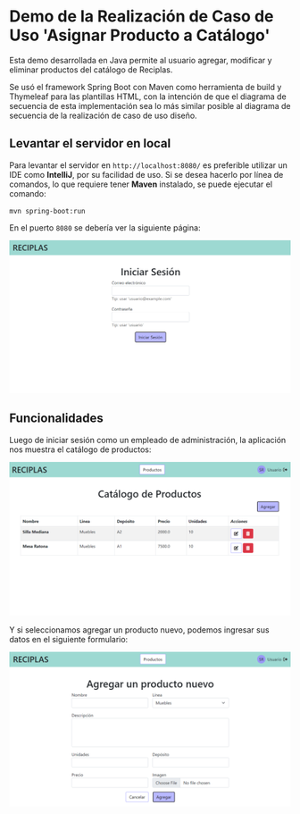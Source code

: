 # Demo de la Realización de Caso de Uso 'Asignar Producto a Catálogo'

Esta demo desarrollada en Java permite al usuario agregar, modificar y eliminar productos del catálogo de Reciplas.

Se usó el framework Spring Boot con Maven como herramienta de build y Thymeleaf para las plantillas HTML, con la
intención de que el diagrama de secuencia de esta implementación sea lo más similar posible al diagrama de secuencia de
la realización de caso de uso diseño.

## Levantar el servidor en local

Para levantar el servidor en `http://localhost:8080/` es preferible utilizar un IDE como **IntelliJ**, por su facilidad
de uso. Si se desea hacerlo por línea de comandos, lo que requiere tener **Maven** instalado, se puede ejecutar el
comando:

```
mvn spring-boot:run
```

En el puerto `8080` se debería ver la siguiente página:

![Iniciar sesión](iniciar-sesion.png)

## Funcionalidades

Luego de iniciar sesión como un empleado de administración, la aplicación nos muestra el catálogo de productos:

![Catálogo de productos](catalogo-productos.png)

Y si seleccionamos agregar un producto nuevo, podemos ingresar sus datos en el siguiente formulario:

![Agregar un producto nuevo](agregar-producto.png)